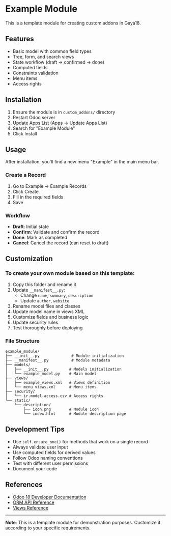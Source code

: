 # Example Module

This is a template module for creating custom addons in Gaya18.

## Features

- Basic model with common field types
- Tree, form, and search views
- State workflow (draft → confirmed → done)
- Computed fields
- Constraints validation
- Menu items
- Access rights

## Installation

1. Ensure the module is in `custom_addons/` directory
2. Restart Odoo server
3. Update Apps List (Apps → Update Apps List)
4. Search for "Example Module"
5. Click Install

## Usage

After installation, you'll find a new menu "Example" in the main menu bar.

### Create a Record

1. Go to Example → Example Records
2. Click Create
3. Fill in the required fields
4. Save

### Workflow

- **Draft**: Initial state
- **Confirm**: Validate and confirm the record
- **Done**: Mark as completed
- **Cancel**: Cancel the record (can reset to draft)

## Customization

### To create your own module based on this template:

1. Copy this folder and rename it
2. Update `__manifest__.py`:
   - Change `name`, `summary`, `description`
   - Update `author`, `website`
3. Rename model files and classes
4. Update model name in views XML
5. Customize fields and business logic
6. Update security rules
7. Test thoroughly before deploying

### File Structure

```
example_module/
├── __init__.py              # Module initialization
├── __manifest__.py          # Module metadata
├── models/
│   ├── __init__.py         # Models initialization
│   └── example_model.py    # Main model
├── views/
│   ├── example_views.xml   # Views definition
│   └── menu_views.xml      # Menu items
├── security/
│   └── ir.model.access.csv # Access rights
└── static/
    └── description/
        ├── icon.png        # Module icon
        └── index.html      # Module description page
```

## Development Tips

- Use `self.ensure_one()` for methods that work on a single record
- Always validate user input
- Use computed fields for derived values
- Follow Odoo naming conventions
- Test with different user permissions
- Document your code

## References

- [Odoo 18 Developer Documentation](https://www.odoo.com/documentation/18.0/developer.html)
- [ORM API Reference](https://www.odoo.com/documentation/18.0/developer/reference/backend/orm.html)
- [Views Reference](https://www.odoo.com/documentation/18.0/developer/reference/backend/views.html)

---

**Note**: This is a template module for demonstration purposes. Customize it according to your specific requirements.
